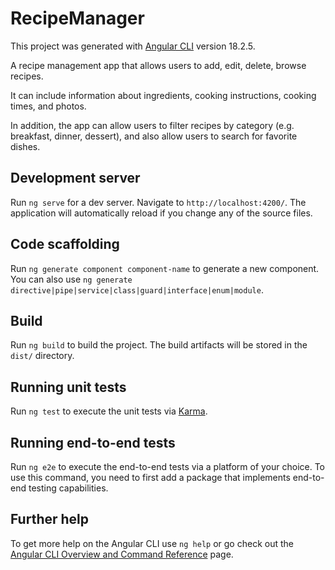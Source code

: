 # RecipeManager

This project was generated with [Angular CLI](https://github.com/angular/angular-cli) version 18.2.5.

A recipe management app that allows users to add, edit, delete, browse recipes. 

It can include information about ingredients, cooking instructions, cooking times, and photos.

In addition, the app can allow users to filter recipes by category (e.g. breakfast, dinner, dessert), and also allow users to search for favorite dishes.

## Development server

Run `ng serve` for a dev server. Navigate to `http://localhost:4200/`. The application will automatically reload if you change any of the source files.

## Code scaffolding

Run `ng generate component component-name` to generate a new component. You can also use `ng generate directive|pipe|service|class|guard|interface|enum|module`.

## Build

Run `ng build` to build the project. The build artifacts will be stored in the `dist/` directory.

## Running unit tests

Run `ng test` to execute the unit tests via [Karma](https://karma-runner.github.io).

## Running end-to-end tests

Run `ng e2e` to execute the end-to-end tests via a platform of your choice. To use this command, you need to first add a package that implements end-to-end testing capabilities.

## Further help

To get more help on the Angular CLI use `ng help` or go check out the [Angular CLI Overview and Command Reference](https://angular.dev/tools/cli) page.
